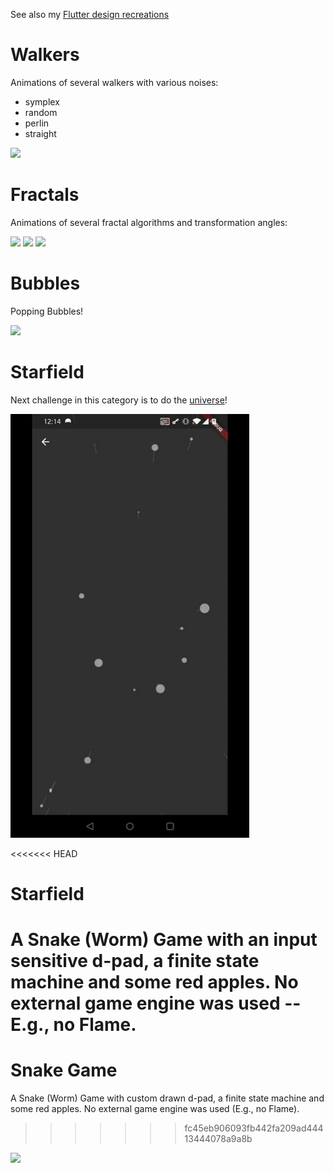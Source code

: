See also my [Flutter design recreations](https://github.com/Nolence/flutter_designs)

# Walkers

Animations of several walkers with various noises:
 * symplex
 * random
 * perlin
 * straight

![](assets/walkers/noise.gif)


# Fractals
Animations of several fractal algorithms and transformation angles:

![](assets/fractals/l_system.gif)
![](assets/fractals/simple.gif)
![](assets/fractals/space.gif)


# Bubbles
Popping Bubbles!

![](assets/bubbles/bubbles.gif)

# Starfield
Next challenge in this category is to do the [universe](https://www.youtube.com/watch?v=ZZY9YE7rZJw&t=0s)!

![](assets/starfield/starfield.gif)

<<<<<<< HEAD
# Starfield
A Snake (Worm) Game with an input sensitive d-pad, a finite state machine and some red apples. No external game engine was used -- E.g., no Flame.
=======
# Snake Game
A Snake (Worm) Game with custom drawn d-pad, a finite state machine and some red apples. No external game engine was used (E.g., no Flame).
>>>>>>> fc45eb906093fb442fa209ad44413444078a9a8b

![](assets/snake_game/snake_game.gif)


